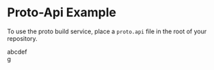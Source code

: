 # Proto-Api Example 

To use the proto build service, place a `proto.api` file in the root of your repository.

abcdef      
g
